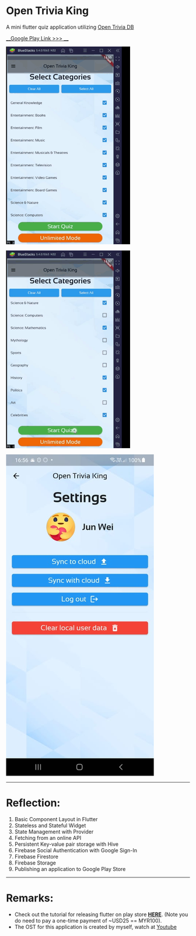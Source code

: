 # Open Trivia King

A mini flutter quiz application utilizing [Open Trivia DB](https://opentdb.com/)

[__Google Play Link >>> __](https://play.google.com/store/apps/details?id=com.admijw.opentriviaking)

![Demo of application 1](/assets/promo/Demo1.gif)

![Demo of application 2](/assets/promo/Demo2.gif)

![Demo of application 3](/assets/promo/Demo3.jpg)

---

# Reflection:

1. Basic Component Layout in Flutter
1. Stateless and Stateful Widget
1. State Management with Provider
1. Fetching from an online API
1. Persistent Key-value pair storage with Hive
1. Firebase Social Authentication with Google Sign-In
1. Firebase Firestore
1. Firebase Storage
1. Publishing an application to Google Play Store

---

# Remarks:

* Check out the tutorial for releasing flutter on play store [__HERE__](https://www.youtube.com/watch?v=g0GNuoCOtaQ). (Note you do need to pay a one-time payment of ~USD25 == MYR100).
* The OST for this application is created by myself, watch at [Youtube](https://www.youtube.com/watch?v=9L3LzfK4jjk)